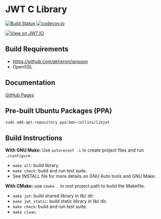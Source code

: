 # JWT C Library

[![Build Status](https://travis-ci.org/benmcollins/libjwt.svg?branch=master)](https://travis-ci.org/benmcollins/libjwt) [![codecov.io](http://codecov.io/github/benmcollins/libjwt/coverage.svg?branch=master)](http://codecov.io/github/benmcollins/libjwt?branch=master)

[![View on JWT.IO](https://jwt.io/assets/badge.svg)](https://jwt.io)

## Build Requirements

- https://github.com/akheron/jansson
- OpenSSL

## Documentation

[GitHub Pages](http://benmcollins.github.io/libjwt/)

## Pre-built Ubuntu Packages (PPA)

`sudo add-apt-repository ppa:ben-collins/libjwt`

## Build Instructions

**With GNU Make:** Use ``autoreconf -i`` to create project files and run ``./configure``.
- ``make all``: build library.
- ``make check``: build and run test suite.
- See INSTALL file for more details on GNU Auto tools and GNU Make.

**With CMake:** use ``cmake .`` in root project path to build the Makefile.
- ``make jwt``: build shared library in lib/ dir.
- ``make jwt_static``: build static library in lib/ dir.
- ``make check``: build and run test suite.
- ``make clean``.
